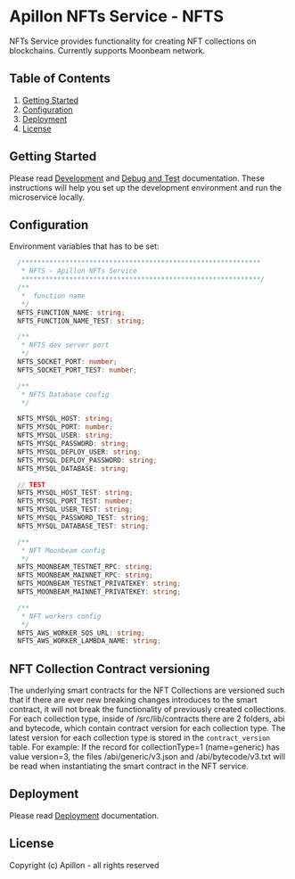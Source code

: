 # Apillon NFTs Service - NFTS

NFTs Service provides functionality for creating NFT collections on blockchains. Currently supports Moonbeam network.

## Table of Contents

1. [Getting Started](#getting-started)
2. [Configuration](#configuration)
3. [Deployment](#deployment)
4. [License](#license)

## Getting Started

Please read [Development](../../docs/development.md) and [Debug and Test](../../docs/debug-and-test.md) documentation. These instructions will help you set up the development environment and run the microservice locally.

## Configuration

Environment variables that has to be set:

```ts
  /************************************************************
   * NFTS - Apillon NFTs Service
   ************************************************************/
  /**
   *  function name
   */
  NFTS_FUNCTION_NAME: string;
  NFTS_FUNCTION_NAME_TEST: string;

  /**
   * NFTS dev server port
   */
  NFTS_SOCKET_PORT: number;
  NFTS_SOCKET_PORT_TEST: number;

  /**
   * NFTS Database config
   */

  NFTS_MYSQL_HOST: string;
  NFTS_MYSQL_PORT: number;
  NFTS_MYSQL_USER: string;
  NFTS_MYSQL_PASSWORD: string;
  NFTS_MYSQL_DEPLOY_USER: string;
  NFTS_MYSQL_DEPLOY_PASSWORD: string;
  NFTS_MYSQL_DATABASE: string;

  // TEST
  NFTS_MYSQL_HOST_TEST: string;
  NFTS_MYSQL_PORT_TEST: number;
  NFTS_MYSQL_USER_TEST: string;
  NFTS_MYSQL_PASSWORD_TEST: string;
  NFTS_MYSQL_DATABASE_TEST: string;

  /**
   * NFT Moonbeam config
   */
  NFTS_MOONBEAM_TESTNET_RPC: string;
  NFTS_MOONBEAM_MAINNET_RPC: string;
  NFTS_MOONBEAM_TESTNET_PRIVATEKEY: string;
  NFTS_MOONBEAM_MAINNET_PRIVATEKEY: string;

  /**
   * NFT workers config
   */
  NFTS_AWS_WORKER_SQS_URL: string;
  NFTS_AWS_WORKER_LAMBDA_NAME: string;
```

## NFT Collection Contract versioning
The underlying smart contracts for the NFT Collections are versioned such that if there are ever new breaking changes introduces to the smart contract, it will not break the functionality of previously created collections.
For each collection type, inside of /src/lib/contracts there are 2 folders, abi and bytecode, which contain contract version for each collection type. The latest version for each collection type is stored in the `contract_version` table. For example: If the record for collectionType=1 (name=generic) has value version=3, the files /abi/generic/v3.json and /abi/bytecode/v3.txt will be read when instantiating the smart contract in the NFT service.

## Deployment

Please read [Deployment](../../docs/deployment.md) documentation.

## License

Copyright (c) Apillon - all rights reserved
